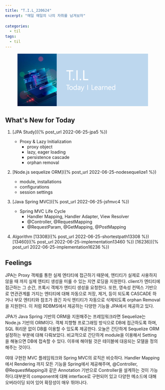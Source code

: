 ```yaml
---
title: "T.I.L_220624"
excerpt: "매일 매일의 나의 자취를 남겨보자"

categories:
  - til
tags:
  - til
---
```

<figure>
    <img src="/assets/images/til_image.png">
</figure>

## What's New for Today   
1. [JPA Study]({% post_url 2022-06-25-jpa5 %})
    - Proxy & Lazy Initialization
        - proxy object
        - lazy, eager loading
        - persistence cascade
        - orphan removal

2. [Node.js sequelize ORM]({% post_url 2022-06-25-nodesequelize1 %})
    - module, installations
    - configurations
    - session settings

3. [Java Spring MVC]({% post_url 2022-06-25-jsfmvc4 %})
    - Spring MVC Life Cycle
        - Handler Mapping, Handler Adapter, View Resolver
        - @Controller, @RequestMapping
        - @RequestParam, @GetMapping, @PostMapping 
    
4. Algorithm
    [13308]({% post_url 2022-06-25-shortestpath13308 %})
    [13460]({% post_url 2022-06-25-implementation13460 %})
    [16236]({% post_url 2022-06-25-implementation16236 %})

## Feelings
JPA는 Proxy 객체를 통한 실제 엔티티에 접근하기 때문에, 엔티티가 실제로 사용하지 않을 때 까지 실제 엔티티 생성을 미룰 수 있는 지연 로딩을 지원한다. client가 엔티티에 접근하는 그 순간, 프록시 객체가 엔티티 생성을 요청한다. 또한, 영속성 컨텍스 기반으로 연관관계를 가지는 엔티티에 대해 자동으로 저장, 제거, 등이 되도록 CASCADE 하거나 부모 엔티티와 참조가 끊긴 자식 엔티티가 자동으로 삭제되도록 orphan Removal을 지원한다. 이 처럼 RDBMS에서 제공하는 다양한 기능들 JPA에서 제공하고 있다.

JPA가 Java Spring 기반의 ORM을 지원해주는 프레임워크라면 Sequelize는 Node.js 기반의 ORM이다. 객체 지향형 프로그래밍 방식으로 DB에 접근하도록 하며, SQL 쿼리문 없이 DB를 이용할 수 있도록 제공한다. 오늘은 간단하게 Sequelize ORM 설정하는 부분에 대해 다뤄보았다. 비교적으로 간단하게 module을 이용해서 Setting을 해놓으면 DB에 접속할 수 있다. 이후에 해야될 것은 테이블에 대응되는 모델을 정의해주는 것이다.

여태 구현한 MVC 플레임워크와 Spring MVC의 로직은 비슷하다. Handler Mapping에서 Rendering 까지 모든 기능을 Spring에서 제공해주며, @Controller, @RequestMapping과 같은 Annotation 기반으로 Controller을 설계하는 것이 가능하다.대부분의 component에 대해 interface로 구현되어 있고 다양한 메소드에 대해 오버라이딩 되어 있어 확장성이 매우 뛰어나다.

